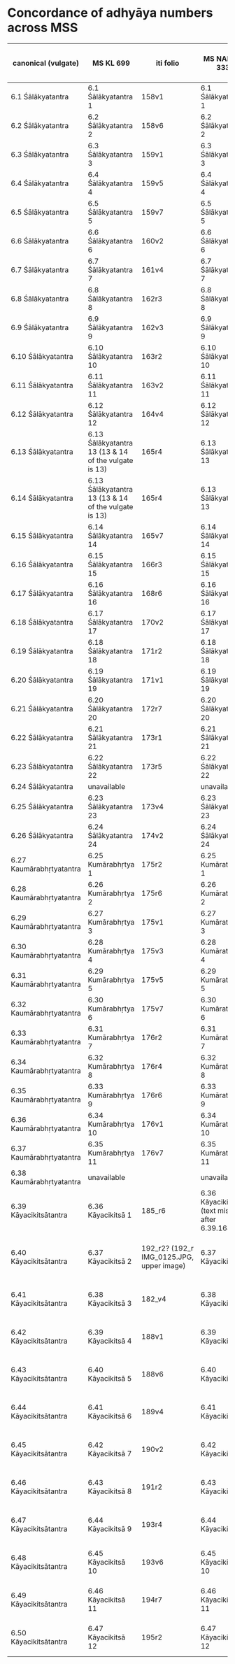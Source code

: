 # Concordance of adhyāya numbers across MSS

| canonical (vulgate)      | MS KL 699             | iti folio | MS NAK  5-333       | iti fol. | MS NAK 1-1079 | iti fol. |
| ------------------------ | ----------------------| --------- | --------------------| -------- | ------------- | -------- |
| 6.1  Śālākyatantra       | 6.1 Śālākyatantra 1   | 158v1     | 6.1 Śālākyatantra 1 | 355r5    |               |          |
| 6.2  Śālākyatantra       | 6.2 Śālākyatantra 2   | 158v6     | 6.2 Śālākyatantra 2 | 356r1    |               |          |
| 6.3  Śālākyatantra       | 6.3 Śālākyatantra 3   | 159v1     | 6.3 Śālākyatantra 3 | 357r6    |               |          |
| 6.4  Śālākyatantra       | 6.4 Śālākyatantra 4   | 159v5     | 6.4 Śālākyatantra 4 | 358r1    |               |          |
| 6.5  Śālākyatantra       | 6.5 Śālākyatantra 5   | 159v7     | 6.5 Śālākyatantra 5 | 358r6    |               |          |
| 6.6  Śālākyatantra       | 6.6 Śālākyatantra 6   | 160v2     | 6.6 Śālākyatantra 6 | 359v1    |               |          | 
| 6.7  Śālākyatantra       | 6.7 Śālākyatantra 7   | 161v4     | 6.7 Śālākyatantra 7 | 361v6    |               |          |
| 6.8  Śālākyatantra       | 6.8 Śālākyatantra 8   | 162r3     | 6.8 Śālākyatantra 8 | 362v3    |               |          |
| 6.9  Śālākyatantra       | 6.9 Śālākyatantra 9   | 162v3     | 6.9 Śālākyatantra 9 | 363v4    |               |          |
| 6.10 Śālākyatantra       | 6.10 Śālākyatantra 10 | 163r2     | 6.10 Śālākyatantra 10| 354v3    |               |          |
| 6.11 Śālākyatantra       | 6.11 Śālākyatantra 11 | 163v2     | 6.11 Śālākyatantra 11| 365v3    |               |          |
| 6.12 Śālākyatantra       | 6.12 Śālākyatantra 12 | 164v4     | 6.12 Śālākyatantra 12| 367v7    |               |          |
| 6.13 Śālākyatantra       | 6.13 Śālākyatantra 13 (13 & 14 of the vulgate is 13) | 165r4 | 6.13 Śālākyatantra 13 | 369r2 |          | 
| 6.14 Śālākyatantra       | 6.13 Śālākyatantra 13 (13 & 14 of the vulgate is 13) | 165r4 | 6.13 Śālākyatantra 13 | 369r2 |          |
| 6.15 Śālākyatantra       | 6.14 Śālākyatantra 14 | 165v7     | 6.14 Śālākyatantra 14| 370v3    |               |          |
| 6.16 Śālākyatantra       | 6.15 Śālākyatantra 15 | 166r3     | 6.15 Śālākyatantra 15| 371r3    |               |          |
| 6.17 Śālākyatantra       | 6.16 Śālākyatantra 16 | 168r6     | 6.16 Śālākyatantra 16| 375v3    |               |          |
| 6.18 Śālākyatantra       | 6.17 Śālākyatantra 17 | 170v2     | 6.17 Śālākyatantra 17| 379v6    |               |          |
| 6.19 Śālākyatantra       | 6.18 Śālākyatantra 18 | 171r2     | 6.18 Śālākyatantra 18| 381r1    |               |          |
| 6.20 Śālākyatantra       | 6.19 Śālākyatantra 19 | 171v1     | 6.19 Śālākyatantra 19| 382r1    |               |          |
| 6.21 Śālākyatantra       | 6.20 Śālākyatantra 20 | 172r7     | 6.20 Śālākyatantra 20| 384r1    |               |          |
| 6.22 Śālākyatantra       | 6.21 Śālākyatantra 21 | 173r1     | 6.21 Śālākyatantra 21| 385r5    |               |          |
| 6.23 Śālākyatantra       | 6.22 Śālākyatantra 22 | 173r5     | 6.22 Śālākyatantra 22| 386r2    |               |          |
| 6.24 Śālākyatantra       | unavailable           |           | unavailable          |          |               |          |
| 6.25 Śālākyatantra       | 6.23 Śālākyatantra 23 | 173v4     | 6.23 Śālākyatantra 23| 387r1    |               |          |
| 6.26 Śālākyatantra       | 6.24 Śālākyatantra 24 | 174v2     | 6.24 Śālākyatantra 24| 388v6    |               |          |
| 6.27 Kaumārabhṛtyatantra | 6.25 Kumārabhṛtya 1   | 175r2     | 6.25 Kumāratantra 1  | 390r1    |               |          |
| 6.28 Kaumārabhṛtyatantra | 6.26 Kumārabhṛtya 2   | 175r6     | 6.26 Kumāratantra 2  | 390v3    |               |          |
| 6.29 Kaumārabhṛtyatantra | 6.27 Kumārabhṛtya 3   | 175v1     | 6.27 Kumāratantra 3  | 391r1    |               |          |
| 6.30 Kaumārabhṛtyatantra | 6.28 Kumārabhṛtya 4   | 175v3     | 6.28 Kumāratantra 4  | 391r5    |               |          |
| 6.31 Kaumārabhṛtyatantra | 6.29 Kumārabhṛtya 5   | 175v5     | 6.29 Kumāratantra 5  | 391v5    |               |          |
| 6.32 Kaumārabhṛtyatantra | 6.30 Kumārabhṛtya 6   | 175v7     | 6.30 Kumāratantra 6  | 392r3    |               |          |
| 6.33 Kaumārabhṛtyatantra | 6.31 Kumārabhṛtya 7   | 176r2     | 6.31 Kumāratantra 7  | 392v1    |               |          |
| 6.34 Kaumārabhṛtyatantra | 6.32 Kumārabhṛtya 8   | 176r4     | 6.32 Kumāratantra 8  | 392v6    |               |          |
| 6.35 Kaumārabhṛtyatantra | 6.33 Kumārabhṛtya 9   | 176r6     | 6.33 Kumāratantra 9  | 393r3    |               |          |
| 6.36 Kaumārabhṛtyatantra | 6.34 Kumārabhṛtya 10  | 176v1     | 6.34 Kumāratantra 10 | 394r7    |               |          |
| 6.37 Kaumārabhṛtyatantra | 6.35 Kumārabhṛtya 11  | 176v7     | 6.35 Kumāratantra 11 | 394v1    |               |          |
| 6.38 Kaumārabhṛtyatantra | unavailable           |           | unavailable          |          |               |          |
| 6.39 Kāyacikitsātantra   | 6.36 Kāyacikitsā 1    | 185_r6    | 6.36 Kāyacikitsā 1 (text missing after 6.39.164) | 400r1 (final part is missing | | |
| 6.40 Kāyacikitsātantra | 6.37 Kāyacikitsā 2| 192_r2? (192_r IMG_0125.JPG, upper image) | 6.37 Kāyacikitsā 2 | dscn3461  fol 486.jpg (1, folio non paginated) | | |
| 6.41 Kāyacikitsātantra   | 6.38 Kāyacikitsā 3    | 182_v4    | 6.38 Kāyacikitsā 3   | 66v6 (dscn3416  fol 441.jpg) |  |   |
| 6.42 Kāyacikitsātantra   | 6.39 Kāyacikitsā 4    | 188v1     | 6.39 Kāyacikitsā 4   | 71v2 (dscn3421  fol 446.jpg) |  |   |
| 6.43 Kāyacikitsātantra   | 6.40 Kāyacikitsā 5    | 188v6     | 6.40 Kāyacikitsā 5   | 72r6 (dscn3421  fol 446.jpg) |  |   |
| 6.44 Kāyacikitsātantra   | 6.41 Kāyacikitsā 6    | 189v4     | 6.41 Kāyacikitsā 6   | 74v3 (dscn3424  fol 449.jpg) |  |   |
| 6.45 Kāyacikitsātantra   | 6.42 Kāyacikitsā 7    | 190v2     | 6.42 Kāyacikitsā 7   | 76v6 (dscn3426  fol 451.jpg) |  |   |
| 6.46 Kāyacikitsātantra   | 6.43 Kāyacikitsā 8    | 191r2     | 6.43 Kāyacikitsā 8   | 78r4 (dscn3427  fol 452.jpg) |  |   |
| 6.47 Kāyacikitsātantra   | 6.44 Kāyacikitsā 9    | 193r4     | 6.44 Kāyacikitsā 9   | 83r4 (dscn3432  fol 457.jpg) |  |   |
| 6.48 Kāyacikitsātantra   | 6.45 Kāyacikitsā 10   | 193v6     | 6.45 Kāyacikitsā 10  | 84v4 (dscn3434  fol 459.jpg) |  |   |
| 6.49 Kāyacikitsātantra   | 6.46 Kāyacikitsā 11   | 194r7     | 6.46 Kāyacikitsā 11  | 86r4 (dscn3435  fol 460.jpg) |  |   |
| 6.50 Kāyacikitsātantra   | 6.47 Kāyacikitsā 12   | 195r2     | 6.47 Kāyacikitsā 12  | 87v3 (dscn3437  fol 462.jpg) |  |   |
